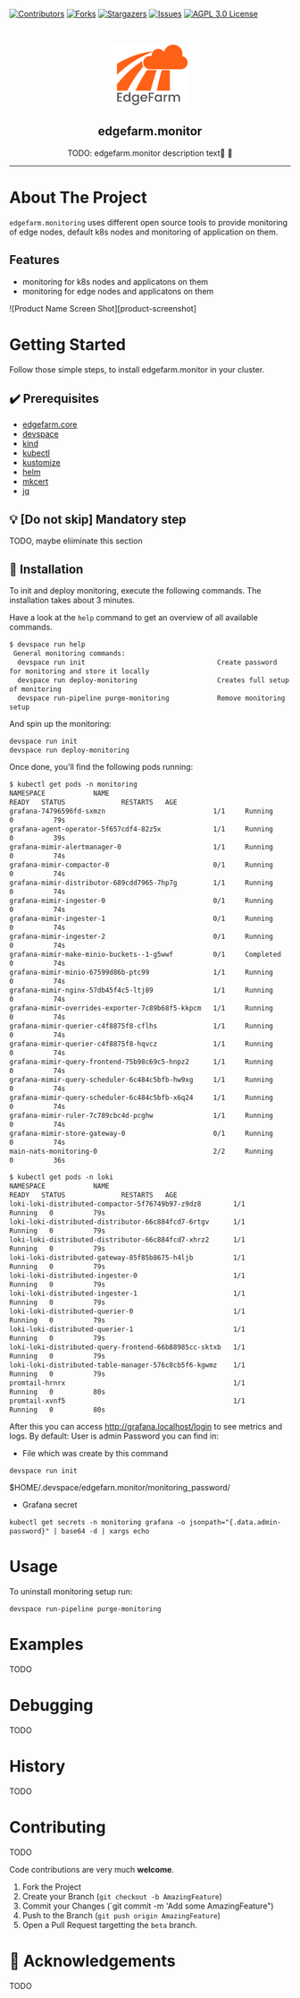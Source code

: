 [contributors-shield]: https://img.shields.io/github/contributors/edgefarm/edgefarm.monitor.svg?style=for-the-badge
[contributors-url]: https://github.com/edgefarm/edgefarm.monitor/graphs/contributors
[forks-shield]: https://img.shields.io/github/forks/edgefarm/edgefarm.monitor.svg?style=for-the-badge
[forks-url]: https://github.com/edgefarm/edgefarm.monitor/network/members
[stars-shield]: https://img.shields.io/github/stars/edgefarm/edgefarm.monitor.svg?style=for-the-badge
[stars-url]: https://github.com/edgefarm/edgefarm.monitor/stargazers
[issues-shield]: https://img.shields.io/github/issues/edgefarm/edgefarm.monitor.svg?style=for-the-badge
[issues-url]: https://github.com/edgefarm/edgefarm.monitor/issues
[license-shield]: https://img.shields.io/github/license/edgefarm/edgefarm.monitor?logo=mit&style=for-the-badge
[license-url]: https://opensource.org/licenses/AGPL-3.0

[![Contributors][contributors-shield]][contributors-url]
[![Forks][forks-shield]][forks-url]
[![Stargazers][stars-shield]][stars-url]
[![Issues][issues-shield]][issues-url]
[![AGPL 3.0 License][license-shield]][license-url]

<!-- PROJECT LOGO -->
<br />
<p align="center">
  <a href="https://github.com/edgefarm/edgefarm.monitor">
    <img src="https://github.com/edgefarm/edgefarm.monitor/raw/main/.images/EdgefarmLogoWithText.png" alt="Logo" height="112">
  </a>

  <h2 align="center">edgefarm.monitor</h2>

  <p align="center">
    TODO: edgefarm.monitor description text🤑 🚀
  </p>
  <hr />
</p>

# About The Project

`edgefarm.monitoring` uses different open source tools to provide monitoring of edge nodes, default k8s nodes and monitoring of application on them.

## Features

- monitoring for k8s nodes and applicatons on them
- monitoring for edge nodes and applicatons on them

![Product Name Screen Shot][product-screenshot]

<!-- GETTING STARTED -->

# Getting Started

Follow those simple steps, to install edgefarm.monitor in your cluster.

## ✔️ Prerequisites

- [edgefarm.core](https://github.com/edgefarm/edgefarm.core)
- [devspace](https://devspace.sh/)
- [kind](https://kind.sigs.k8s.io)
- [kubectl](https://kubernetes.io/docs/tasks/tools/install-kubectl/)
- [kustomize](https://kustomize.io/)
- [helm](https://helm.sh/)
- [mkcert](https://github.com/FiloSottile/mkcert)
- [jq](https://stedolan.github.io/jq/)

## 💡 [Do not skip] Mandatory step

TODO, maybe eliiminate this section

## 🎯 Installation

To init and deploy monitoring, execute the following commands.
The installation takes about 3 minutes.

Have a look at the `help` command to get an overview of all available commands.

```console
$ devspace run help
 General monitoring commands:
  devspace run init                                 Create password for monitoring and store it locally
  devspace run deploy-monitoring                    Creates full setup of monitoring
  devspace run-pipeline purge-monitoring            Remove monitoring setup
```

And spin up the monitoring:

```console
devspace run init
devspace run deploy-monitoring
```

Once done, you'll find the following pods running:

```console
$ kubectl get pods -n monitoring
NAMESPACE            NAME                                            READY   STATUS              RESTARTS   AGE
grafana-74796596fd-sxmzn                           1/1     Running     0          79s
grafana-agent-operator-5f657cdf4-82z5x             1/1     Running     0          39s
grafana-mimir-alertmanager-0                       1/1     Running     0          74s
grafana-mimir-compactor-0                          0/1     Running     0          74s
grafana-mimir-distributor-689cdd7965-7hp7g         1/1     Running     0          74s
grafana-mimir-ingester-0                           0/1     Running     0          74s
grafana-mimir-ingester-1                           0/1     Running     0          74s
grafana-mimir-ingester-2                           0/1     Running     0          74s
grafana-mimir-make-minio-buckets--1-g5wwf          0/1     Completed   0          74s
grafana-mimir-minio-67599d86b-ptc99                1/1     Running     0          74s
grafana-mimir-nginx-57db45f4c5-ltj89               1/1     Running     0          74s
grafana-mimir-overrides-exporter-7c89b68f5-kkpcm   1/1     Running     0          74s
grafana-mimir-querier-c4f8875f8-cflhs              1/1     Running     0          74s
grafana-mimir-querier-c4f8875f8-hqvcz              1/1     Running     0          74s
grafana-mimir-query-frontend-75b98c69c5-hnpz2      1/1     Running     0          74s
grafana-mimir-query-scheduler-6c484c5bfb-hw9xg     1/1     Running     0          74s
grafana-mimir-query-scheduler-6c484c5bfb-x6q24     1/1     Running     0          74s
grafana-mimir-ruler-7c789cbc4d-pcghw               1/1     Running     0          74s
grafana-mimir-store-gateway-0                      0/1     Running     0          74s
main-nats-monitoring-0                             2/2     Running     0          36s
```

```console
$ kubectl get pods -n loki
NAMESPACE            NAME                                            READY   STATUS              RESTARTS   AGE
loki-loki-distributed-compactor-5f76749b97-z9dz8        1/1     Running   0          79s
loki-loki-distributed-distributor-66c884fcd7-6rtgv      1/1     Running   0          79s
loki-loki-distributed-distributor-66c884fcd7-xhrz2      1/1     Running   0          79s
loki-loki-distributed-gateway-85f85b8675-h4ljb          1/1     Running   0          79s
loki-loki-distributed-ingester-0                        1/1     Running   0          79s
loki-loki-distributed-ingester-1                        1/1     Running   0          79s
loki-loki-distributed-querier-0                         1/1     Running   0          79s
loki-loki-distributed-querier-1                         1/1     Running   0          79s
loki-loki-distributed-query-frontend-66b88985cc-sktxb   1/1     Running   0          79s
loki-loki-distributed-table-manager-576c8cb5f6-kgwmz    1/1     Running   0          79s
promtail-hrnrx                                          1/1     Running   0          80s
promtail-xvnf5                                          1/1     Running   0          80s
```
After this you can access http://grafana.localhost/login to see metrics and logs.
By default:
User is admin
Password you can find in:
- File which was create by this command
```console
devspace run init
```
$HOME/.devspace/edgefarn.monitor/monitoring_password/

- Grafana secret
```console
kubectl get secrets -n monitoring grafana -o jsonpath="{.data.admin-password}" | base64 -d | xargs echo
```

# Usage

To uninstall monitoring setup run:
```console
devspace run-pipeline purge-monitoring
```

# Examples

TODO

# Debugging

TODO

# History

TODO

# Contributing

TODO


Code contributions are very much **welcome**.

1. Fork the Project
2. Create your Branch (`git checkout -b AmazingFeature`)
3. Commit your Changes (`git commit -m 'Add some AmazingFeature")
4. Push to the Branch (`git push origin AmazingFeature`)
5. Open a Pull Request targetting the `beta` branch.

# 🫶 Acknowledgements

TODO
